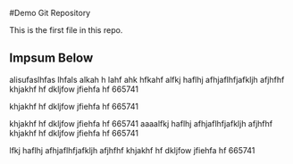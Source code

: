 #Demo Git Repository

This is the first file in this repo.

## Impsum Below

alisufaslhfas lhfals alkah h lahf ahk hfkahf
alfkj haflhj afhjaflhfjafkljh afjhfhf
khjakhf hf dkljfow jfiehfa hf 665741


khjakhf hf dkljfow jfiehfa hf 665741

khjakhf hf dkljfow jfiehfa hf 665741
aaaalfkj haflhj afhjaflhfjafkljh afjhfhf
khjakhf hf dkljfow jfiehfa hf 665741

lfkj haflhj afhjaflhfjafkljh afjhfhf
khjakhf hf dkljfow jfiehfa hf 665741

